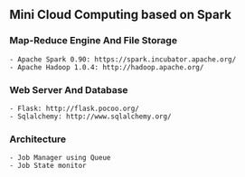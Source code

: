 ## Mini Cloud Computing based on Spark

### Map-Reduce Engine And File Storage 
	- Apache Spark 0.90: https://spark.incubator.apache.org/
	- Apache Hadoop 1.0.4: http://hadoop.apache.org/

### Web Server And Database
	- Flask: http://flask.pocoo.org/
	- Sqlalchemy: http://www.sqlalchemy.org/

### Architecture
	- Job Manager using Queue
	- Job State monitor  
